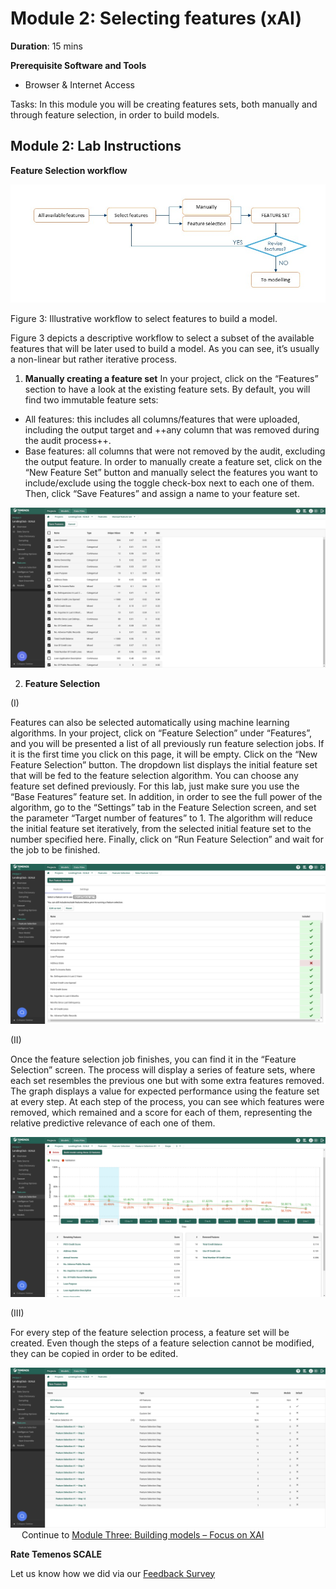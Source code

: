 # Module 2: Selecting features (xAI)

**Duration**: 15 mins

**Prerequisite Software and Tools**

- Browser & Internet Access

Tasks: In this module you will be creating features sets, both manually and through feature selection, in order to build models. 

## Module 2: Lab Instructions

**Feature Selection workflow**

![image](images/image022.png)

 
Figure 3: Illustrative workflow to select features to build a model.

Figure 3 depicts a descriptive workflow to select a subset of the available features that will be later used to build a model. As you can see, it’s usually a non-linear but rather iterative process.
 
1.	**Manually creating a feature set**
In your project, click on the “Features” section to have a look at the existing feature sets. By default, you will find two immutable feature sets:
- All features: this includes all columns/features that were uploaded, including the output target and ++any column that was removed during the audit process++.
- Base features: all columns that were not removed by the audit, excluding the output feature.
In order to manually create a feature set, click on the “New Feature Set” button and manually select the features you want to include/exclude using the toggle check-box next to each one of them. Then, click “Save Features” and assign a name to your feature set. 

![image](images/image024.png)

2. **Feature Selection**

(I)

Features can also be selected automatically using machine learning algorithms. In your project, click on “Feature Selection” under “Features”, and you will be presented a list of all previously run feature selection jobs. If it is the first time you click on this page, it will be empty. Click on the “New Feature Selection” button. The dropdown list displays the initial feature set that will be fed to the feature selection algorithm. You can choose any feature set defined previously. For this lab, just make sure you use the “Base Features” feature set. In addition, in order to see the full power of the algorithm, go to the “Settings” tab in the Feature Selection screen, and set the parameter “Target number of features” to 1. The algorithm will reduce the initial feature set iteratively, from the selected initial feature set to the number specified here. Finally, click on “Run Feature Selection” and wait for the job to be finished.
 
![image](images/image026.png)

(II)

Once the feature selection job finishes, you can find it in the “Feature Selection” screen. The process will display a series of feature sets, where each set resembles the previous one but with some extra features removed. The graph displays a value for expected performance using the feature set at every step. At each step of the process, you can see which features were removed, which remained and a score for each of them, representing the relative predictive relevance of each one of them. 
 
![image](images/image028.png)

(III)

For every step of the feature selection process, a feature set will be created. Even though the steps of a feature selection cannot be modified, they can be copied in order to be edited. 
 
![image](images/image030.png)
 
Continue to [Module Three: Building models – Focus on XAI](https://github.com/temenos/SCALE2020/blob/main/Training%20and%20Deploying%20Models%20with%20Temenos%20AI%20Platform/Module3-BuildingModulesFocusOnXAI.md)

**Rate Temenos SCALE**

Let us know how we did via our [Feedback Survey](xx)